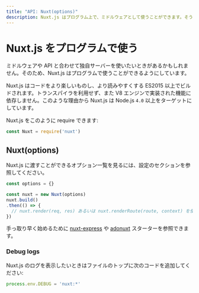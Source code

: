 ```yaml
---
title: "API: Nuxt(options)"
description: Nuxt.js はプログラム上で、ミドルウェアとして使うことができます。そうすることでウェブアプリケーションをレンダリングする独自のサーバーを自由に作ることができます。
---
```


<!-- title: "API: Nuxt(options)" -->
<!-- description: You can use nuxt.js programmatically to use it as a middleware giving you the freedom of creating your own server for rendering your web applications. -->

<!-- # Using Nuxt.js Programmatically -->

# Nuxt.js をプログラムで使う

<!-- You might want to use your own server with your middleware and your API. That's why you can use Nuxt.js programmatically. -->

ミドルウェアや API と合わせて独自サーバーを使いたいときがあるかもしれません。そのため、Nuxt.js はプログラムで使うことができるようにしています。

<!-- Nuxt.js is built on the top of ES2015, which makes the code more enjoyable and cleaner to read. It doesn't make use of any transpilers and depends upon Core V8 implemented features. For these reasons, Nuxt.js targets Node.js `4.0` or higher. -->
Nuxt.js はコードをより楽しいものし、より読みやすくする ES2015 以上でビルドされます。トランスパイラを利用せず、また V8 エンジンで実装された機能に依存しません。このような理由から Nuxt.js は Node.js `4.0` 以上をターゲットにしています。

<!-- You can require Nuxt.js like this: -->

Nuxt.js をこのように require できます:

```js
const Nuxt = require('nuxt')
```

## Nuxt(options)

<!-- To see the list of options to give to Nuxt.js, see the configuration section. -->

Nuxt.js に渡すことができるオプション一覧を見るには、設定のセクションを参照してください。

<!-- ```js -->
<!-- const options = {} -->

<!-- const nuxt = new Nuxt(options) -->
<!-- nuxt.build() -->
<!-- .then(() => { -->
<!--   // We can use nuxt.render(req, res) or nuxt.renderRoute(route, context) -->
<!-- }) -->
<!-- ``` -->

```js
const options = {}

const nuxt = new Nuxt(options)
nuxt.build()
.then(() => {
  // nuxt.render(req, res) あるいは nuxt.renderRoute(route, context) を使うことができます
})
```

<!-- You can take a look at the [nuxt-express](https://github.com/nuxt/express) and [adonuxt](https://github.com/nuxt/adonuxt) starters to start quickly. -->

手っ取り早く始めるために [nuxt-express](https://github.com/nuxt/express) や [adonuxt](https://github.com/nuxt/adonuxt) スターターを参照できます。

### Debug logs

<!-- If you want to display nuxt.js logs, you can add to the top of your file: -->

Nuxt.js のログを表示したいときはファイルのトップに次のコードを追加してください:

```js
process.env.DEBUG = 'nuxt:*'
```
